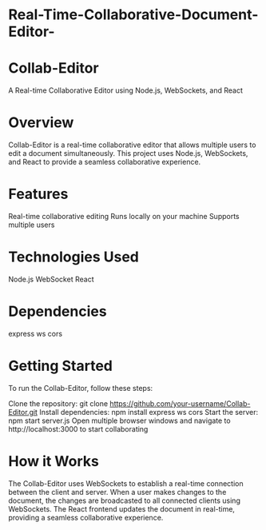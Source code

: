 # Real-Time-Collaborative-Document-Editor-

# Collab-Editor

A Real-time Collaborative Editor using Node.js, WebSockets, and React

# Overview

Collab-Editor is a real-time collaborative editor that allows multiple users to edit a document simultaneously. This project uses Node.js, WebSockets, and React to provide a seamless collaborative experience.

# Features

Real-time collaborative editing
Runs locally on your machine
Supports multiple users

# Technologies Used

Node.js
WebSocket
React

# Dependencies

express
ws
cors

# Getting Started

To run the Collab-Editor, follow these steps:

Clone the repository: git clone https://github.com/your-username/Collab-Editor.git
Install dependencies: npm install express ws cors
Start the server: npm start server.js
Open multiple browser windows and navigate to http://localhost:3000 to start collaborating

# How it Works

The Collab-Editor uses WebSockets to establish a real-time connection between the client and server. When a user makes changes to the document, the changes are broadcasted to all connected clients using WebSockets. The React frontend updates the document in real-time, providing a seamless collaborative experience.

